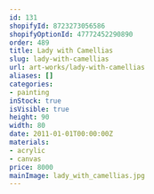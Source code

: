 ```yaml
---
id: 131
shopifyId: 8723273056586
shopifyOptionId: 47772452290890
order: 489
title: Lady with Camellias
slug: lady-with-camellias
url: art-works/lady-with-camellias
aliases: []
categories:
- painting
inStock: true
isVisible: true
height: 90
width: 80
date: 2011-01-01T00:00:00Z
materials:
- acrylic
- canvas
price: 8000
mainImage: lady_with_camellias.jpg
---
```

